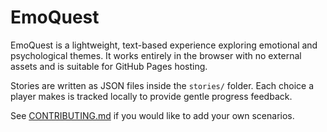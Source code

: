 # EmoQuest

EmoQuest is a lightweight, text-based experience exploring emotional and psychological themes. It works entirely in the browser with no external assets and is suitable for GitHub Pages hosting.

Stories are written as JSON files inside the `stories/` folder. Each choice a player makes is tracked locally to provide gentle progress feedback.

See [CONTRIBUTING.md](CONTRIBUTING.md) if you would like to add your own scenarios.
